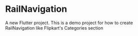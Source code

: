 # RailNavigation

A new Flutter project.
This is a demo project for how to create RailNavigation like Flipkart's Categories section 

